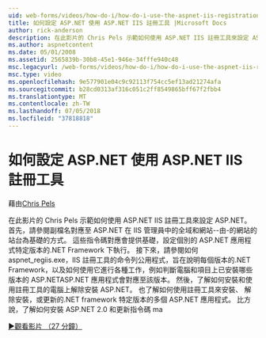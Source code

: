 ```yaml
---
uid: web-forms/videos/how-do-i/how-do-i-use-the-aspnet-iis-registration-tool-to-configure-aspnet
title: 如何設定 ASP.NET 使用 ASP.NET IIS 註冊工具 |Microsoft Docs
author: rick-anderson
description: 在此影片的 Chris Pels 示範如何使用 ASP.NET IIS 註冊工具來設定 ASP.NET。 首先，請參閱如何副檔名對應到 ASP.NET...
ms.author: aspnetcontent
ms.date: 05/01/2008
ms.assetid: 2565839b-30b8-45e1-946e-34fffe940c48
msc.legacyurl: /web-forms/videos/how-do-i/how-do-i-use-the-aspnet-iis-registration-tool-to-configure-aspnet
msc.type: video
ms.openlocfilehash: 9e577901e04c9c92113f754cc5ef13ad21274afa
ms.sourcegitcommit: b28cd0313af316c051c2ff8549865bff67f2fbb4
ms.translationtype: MT
ms.contentlocale: zh-TW
ms.lasthandoff: 07/05/2018
ms.locfileid: "37818818"
---
```

<a name="how-do-i-use-the-aspnet-iis-registration-tool-to-configure-aspnet"></a>如何設定 ASP.NET 使用 ASP.NET IIS 註冊工具
====================
藉由[Chris Pels](https://twitter.com/chrispels)

在此影片的 Chris Pels 示範如何使用 ASP.NET IIS 註冊工具來設定 ASP.NET。 首先，請參閱副檔名對應至 ASP.NET 在 IIS 管理員中的全域和網站--由-的網站的站台為基礎的方式。 這些指令碼對應會提供基礎，設定個別的 ASP.NET 應用程式特定版本的.NET Framework 下執行。 接下來，請參閱如何 aspnet\_regiis.exe，IIS 註冊工具的命令列公用程式，旨在說明每個版本的.NET Framework，以及如何使用它進行各種工作，例如判斷電腦和項目上已安裝哪些版本的 ASP.NETASP.NET 應用程式會對應至該版本。 然後，了解如何安裝和使用註冊工具的電腦上解除安裝 ASP.NET。 也了解如何使用註冊工具來安裝、 解除安裝，或更新的.NET framework 特定版本的多個 ASP.NET 應用程式。 比方說，了解如何安裝 ASP.NET 2.0 和更新指令碼 ma

[&#9654;觀看影片 （27 分鐘）](https://channel9.msdn.com/Blogs/ASP-NET-Site-Videos/how-do-i-use-the-aspnet-iis-registration-tool-to-configure-aspnet)

